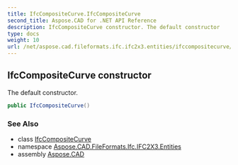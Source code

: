 ```yaml
---
title: IfcCompositeCurve.IfcCompositeCurve
second_title: Aspose.CAD for .NET API Reference
description: IfcCompositeCurve constructor. The default constructor
type: docs
weight: 10
url: /net/aspose.cad.fileformats.ifc.ifc2x3.entities/ifccompositecurve/ifccompositecurve/
---
```

## IfcCompositeCurve constructor

The default constructor.

```csharp
public IfcCompositeCurve()
```

### See Also

* class [IfcCompositeCurve](../)
* namespace [Aspose.CAD.FileFormats.Ifc.IFC2X3.Entities](../../ifccompositecurve/)
* assembly [Aspose.CAD](../../../)


